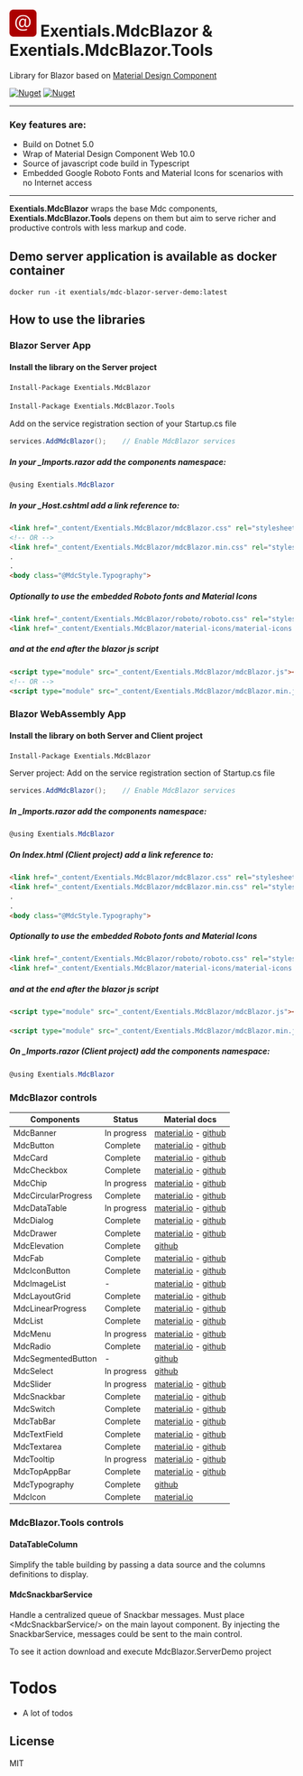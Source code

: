 # <img src="https://github.com/exentials/MdcBlazor/raw/main/MdcBlazor-icon.png" width="48" />  Exentials.MdcBlazor & Exentials.MdcBlazor.Tools
Library for Blazor based on [Material Design Component]

[![Nuget](https://img.shields.io/nuget/v/Exentials.MdcBlazor?label=nuget%20Exentials.MdcBlazor)](https://www.nuget.org/packages/Exentials.MdcBlazor)
[![Nuget](https://img.shields.io/nuget/v/Exentials.MdcBlazor.Tools?label=nuget%20Exentials.MdcBlazor.Tools)](https://www.nuget.org/packages/Exentials.MdcBlazor.Tools)
___
### Key features are:

- Build on Dotnet 5.0
- Wrap of Material Design Component Web 10.0
- Source of javascript code build in Typescript
- Embedded Google Roboto Fonts and Material Icons for scenarios with no Internet access
___

**Exentials.MdcBlazor** wraps the base Mdc components, **Exentials.MdcBlazor.Tools** depens on them 
but aim to serve richer and productive controls with less markup and code.

## Demo server application is available as docker container 
```
docker run -it exentials/mdc-blazor-server-demo:latest
```

## How to use the libraries

### Blazor Server App

#### Install the library on the Server project

```sh
Install-Package Exentials.MdcBlazor

Install-Package Exentials.MdcBlazor.Tools
```

Add on the service registration section of your Startup.cs file
```csharp
services.AddMdcBlazor();    // Enable MdcBlazor services
```

##### In your _Imports.razor add the components namespace:

```csharp
@using Exentials.MdcBlazor
```

##### In your _Host.cshtml add a link reference to:

```html
<link href="_content/Exentials.MdcBlazor/mdcBlazor.css" rel="stylesheet" />  <!-- develop -->
<!-- OR -->
<link href="_content/Exentials.MdcBlazor/mdcBlazor.min.css" rel="stylesheet" />  <!-- production -->
.
.
<body class="@MdcStyle.Typography">
```

##### Optionally to use the embedded Roboto fonts and Material Icons 

```html
<link href="_content/Exentials.MdcBlazor/roboto/roboto.css" rel="stylesheet" />
<link href="_content/Exentials.MdcBlazor/material-icons/material-icons.css" rel="stylesheet" />
```
##### and at the end after the blazor js script
```html
<script type="module" src="_content/Exentials.MdcBlazor/mdcBlazor.js"></script> <!-- develop -->
<!-- OR -->
<script type="module" src="_content/Exentials.MdcBlazor/mdcBlazor.min.js"></script> <!-- production -->
```

### Blazor WebAssembly App

#### Install the library on both Server and Client project

```sh
Install-Package Exentials.MdcBlazor
```

Server project: Add on the service registration section of Startup.cs file
```csharp
services.AddMdcBlazor();    // Enable MdcBlazor services
```

##### In _Imports.razor add the components namespace:

```csharp
@using Exentials.MdcBlazor
```

##### On Index.html (Client project) add a link reference to:

```html
<link href="_content/Exentials.MdcBlazor/mdcBlazor.css" rel="stylesheet" />  <!-- develop -->
<link href="_content/Exentials.MdcBlazor/mdcBlazor.min.css" rel="stylesheet" />  <!-- production -->
.
.
<body class="@MdcStyle.Typography">
```

##### Optionally to use the embedded Roboto fonts and Material Icons 

```html
<link href="_content/Exentials.MdcBlazor/roboto/roboto.css" rel="stylesheet" />
<link href="_content/Exentials.MdcBlazor/material-icons/material-icons.css" rel="stylesheet" />
```
##### and at the end after the blazor js script
```html
<script type="module" src="_content/Exentials.MdcBlazor/mdcBlazor.js"></script> <!-- develop -->

<script type="module" src="_content/Exentials.MdcBlazor/mdcBlazor.min.js"></script> <!-- production -->
```

##### On _Imports.razor (Client project) add the components namespace:

```csharp
@using Exentials.MdcBlazor
```

### MdcBlazor controls
|Components|Status|Material docs|
|-|-|-|
|MdcBanner|In progress|[material.io](https://material.io/components/banners/web) - [github](https://github.com/material-components/material-components-web/tree/master/packages/mdc-banner)|
|MdcButton|Complete|[material.io](https://material.io/components/buttons/web) - [github](https://github.com/material-components/material-components-web/tree/master/packages/mdc-button)|
|MdcCard|Complete|[material.io](https://material.io/components/cards/web) - [github](https://github.com/material-components/material-components-web/tree/master/packages/mdc-card)|
|MdcCheckbox|Complete|[material.io](https://material.io/components/checkboxes/web) - [github](https://github.com/material-components/material-components-web/tree/master/packages/mdc-checkbox)|
|MdcChip|In progress|[material.io](https://material.io/components/chips/web) - [github](https://github.com/material-components/material-components-web/tree/master/packages/mdc-chips)|
|MdcCircularProgress|Complete|[material.io](https://github.com/material-components/material-components-web/tree/master/packages/mdc-circular-progress) - [github](https://github.com/material-components/material-components-web/tree/master/packages/mdc-circular-progress)|
|MdcDataTable|In progress|[material.io](https://material.io/components/data-tables/web) - [github](https://github.com/material-components/material-components-web/tree/master/packages/mdc-data-table)|
|MdcDialog|Complete|[material.io](https://material.io/components/dialogs/web) - [github](https://github.com/material-components/material-components-web/tree/master/packages/mdc-dialog)|
|MdcDrawer|Complete|[material.io](https://material.io/components/navigation-drawer/web) - [github](https://github.com/material-components/material-components-web/tree/master/packages/mdc-drawer)|
|MdcElevation|Complete|[github](https://github.com/material-components/material-components-web/tree/master/packages/mdc-elevation)|
|MdcFab|Complete|[material.io](https://material.io/components/buttons-floating-action-button/web) - [github](https://github.com/material-components/material-components-web/tree/master/packages/mdc-fab)|
|MdcIconButton|Complete|[material.io](https://material.io/components/buttons/web) - [github](https://github.com/material-components/material-components-web/tree/master/packages/mdc-icon-button)|
|MdcImageList|-|[material.io](https://material.io/components/image-lists/web) - [github](https://github.com/material-components/material-components-web/tree/master/packages/mdc-image-list)|
|MdcLayoutGrid|Complete|[material.io](https://material-components.github.io/material-components-web-catalog/#/component/layout-grid) - [github](https://github.com/material-components/material-components-web/tree/master/packages/mdc-layout-grid)|
|MdcLinearProgress|Complete|[material.io](https://github.com/material-components/material-components-web/tree/master/packages/mdc-linear-progress) - [github](https://github.com/material-components/material-components-web/tree/master/packages/mdc-linear-progress)|
|MdcList|Complete|[material.io](https://material.io/components/lists/web) - [github](https://github.com/material-components/material-components-web/tree/master/packages/mdc-list)|
|MdcMenu|In progress|[material.io](https://material.io/components/menus/web) - [github](https://github.com/material-components/material-components-web/tree/master/packages/mdc-menu)|
|MdcRadio|Complete|[material.io](https://material.io/components/radio-buttons/web#installation) - [github](https://github.com/material-components/material-components-web/tree/master/packages/mdc-radio)|
|MdcSegmentedButton|-|[github](https://github.com/material-components/material-components-web/tree/master/packages/mdc-segmented-button)|
|MdcSelect|In progress|[github](https://github.com/material-components/material-components-web/tree/master/packages/mdc-select)|
|MdcSlider|In progress|[material.io](https://material.io/components/sliders/web) - [github](https://github.com/material-components/material-components-web/tree/master/packages/mdc-slider)|
|MdcSnackbar|Complete|[material.io](https://material.io/components/snackbars/web) - [github](https://github.com/material-components/material-components-web/tree/master/packages/mdc-snackbar)|
|MdcSwitch|Complete|[material.io](https://material.io/components/switches/web) - [github](https://github.com/material-components/material-components-web/tree/master/packages/mdc-switch)|
|MdcTabBar|Complete|[material.io](https://material.io/components/tabs) - [github](https://github.com/material-components/material-components-web/tree/master/packages/mdc-tab-bar)|
|MdcTextField|Complete|[material.io](https://material.io/components/text-fields/web) - [github](https://github.com/material-components/material-components-web/tree/master/packages/mdc-textfield)|
|MdcTextarea|Complete|[material.io](https://material.io/components/text-fields/web) - [github](https://github.com/material-components/material-components-web/tree/master/packages/mdc-textfield#textarea)|
|MdcTooltip|In progress|[material.io](https://material.io/components/tooltips/web) - [github](https://github.com/material-components/material-components-web/tree/master/packages/mdc-tooltip)|
|MdcTopAppBar|Complete|[material.io](https://material.io/components/app-bars-top/web) - [github](https://github.com/material-components/material-components-web/tree/master/packages/mdc-top-app-bar)|
|MdcTypography|Complete|[github](https://github.com/material-components/material-components-web/tree/master/packages/mdc-typography)|
|MdcIcon|Complete|[material.io](https://material.io/resources/icons/)|

### MdcBlazor.Tools controls

#### DataTableColumn
Simplify the table building by passing a data source and the columns definitions to display.

#### MdcSnackbarService
Handle a centralized queue of Snackbar messages.
Must place \<MdcSnackbarService/> on the main layout component.
By injecting the SnackbarService, messages could be sent to the main control.


To see it action download and execute MdcBlazor.ServerDemo project

# Todos

- A lot of todos

License
----

MIT


[Material Design Component]: <https://material.io/components?platform=web>